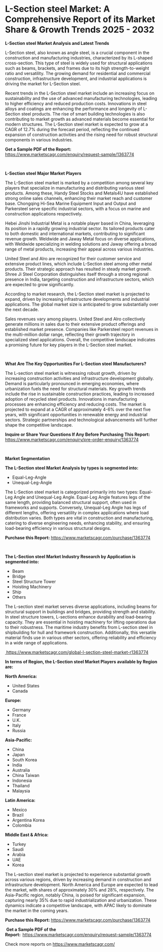 <p><h1>L-Section steel Market: A Comprehensive Report of its Market Share & Growth Trends 2025 - 2032</h1></p><p><strong>L-Section steel Market Analysis and Latest Trends</strong></p>
<p><p>L-Section steel, also known as angle steel, is a crucial component in the construction and manufacturing industries, characterized by its L-shaped cross-section. This type of steel is widely used for structural applications such as beams, brackets, and frames due to its high strength-to-weight ratio and versatility. The growing demand for residential and commercial construction, infrastructure development, and industrial applications is driving the market for L-Section steel.</p><p>Recent trends in the L-Section steel market include an increasing focus on sustainability and the use of advanced manufacturing technologies, leading to higher efficiency and reduced production costs. Innovations in steel alloys and coatings are enhancing the performance and longevity of L-Section steel products. The rise of smart building technologies is also contributing to market growth as advanced materials become essential for modern structures. The L-Section steel market is expected to grow at a CAGR of 12.7% during the forecast period, reflecting the continued expansion of construction activities and the rising need for robust structural components in various industries.</p></p>
<p><strong>Get a Sample PDF of the Report:&nbsp;</strong> <a href="https://www.marketscagr.com/enquiry/request-sample/1363774?utm_campaign=2935&utm_medium=2&utm_source=Github&utm_content=ia&utm_term=03042025&utm_id=l-section-steel">https://www.marketscagr.com/enquiry/request-sample/1363774</a></p>
<p>&nbsp;</p>
<p><strong>L-Section steel Major Market Players</strong></p>
<p><p>The L-Section steel market is marked by a competition among several key players that specialize in manufacturing and distributing various steel products. Among these, Handy Steel Stocks and Metals4U have established strong online sales channels, enhancing their market reach and customer base. Chongqing Hi-Sea Marine Equipment Input and Output and Parkersteel serve specific industrial sectors, with a focus on marine and construction applications respectively.</p><p>Hebei Jinshi Industrial Metal is a notable player based in China, leveraging its position in a rapidly growing industrial sector. Its tailored products cater to both domestic and international markets, contributing to significant revenue growth. Weldwide and Jaway Metal focus on diverse applications, with Weldwide specializing in welding solutions and Jaway offering a broad range of metal products, increasing their appeal across various industries.</p><p>United Steel and Alro are recognized for their customer service and extensive product lines, which include L-Section steel among other metal products. Their strategic approach has resulted in steady market growth. Shree Ji Steel Corporation distinguishes itself through a strong regional presence in India, targeting construction and infrastructure sectors, which are expected to grow significantly.</p><p>According to market research, the L-Section steel market is projected to expand, driven by increasing infrastructure developments and industrial applications. The global market size is anticipated to grow substantially over the next decade.</p><p>Sales revenues vary among players. United Steel and Alro collectively generate millions in sales due to their extensive product offerings and established market presence. Companies like Parkersteel report revenues in the multi-million dollar range, reflecting their growth trajectory in specialized steel applications. Overall, the competitive landscape indicates a promising future for key players in the L-Section steel market.</p></p>
<p>&nbsp;</p>
<p><strong>What Are The Key Opportunities For L-Section steel Manufacturers?</strong></p>
<p><p>The L-section steel market is witnessing robust growth, driven by increasing construction activities and infrastructure development globally. Demand is particularly pronounced in emerging economies, where urbanization fuels the need for structural materials. Key growth trends include the rise in sustainable construction practices, leading to increased adoption of recycled steel products. Innovations in manufacturing processes are enhancing efficiency and reducing costs. The market is projected to expand at a CAGR of approximately 4-6% over the next five years, with significant opportunities in renewable energy and industrial sectors. Strategic partnerships and technological advancements will further shape the competitive landscape.</p></p>
<p><strong>Inquire or Share Your Questions If Any Before Purchasing This Report:</strong> <a href="https://www.marketscagr.com/enquiry/pre-order-enquiry/1363774?utm_campaign=2935&utm_medium=2&utm_source=Github&utm_content=ia&utm_term=03042025&utm_id=l-section-steel">https://www.marketscagr.com/enquiry/pre-order-enquiry/1363774</a></p>
<p>&nbsp;</p>
<p><strong>Market Segmentation</strong></p>
<p><strong>The L-Section steel Market Analysis by types is segmented into:</strong></p>
<p><ul><li>Equal-Leg-Angle</li><li>Unequal-Leg-Angle</li></ul></p>
<p><p>The L-Section steel market is categorized primarily into two types: Equal-Leg Angle and Unequal-Leg Angle. Equal-Leg Angle features legs of the same length, providing balanced structural support, often used in frameworks and supports. Conversely, Unequal-Leg Angle has legs of different lengths, offering versatility in complex applications where load distribution varies. Both types are vital in construction and manufacturing, catering to diverse engineering needs, enhancing stability, and ensuring load-bearing efficiency in various structural designs.</p></p>
<p><strong>Purchase this Report:&nbsp;</strong><a href="https://www.marketscagr.com/purchase/1363774?utm_campaign=2935&utm_medium=2&utm_source=Github&utm_content=ia&utm_term=03042025&utm_id=l-section-steel">https://www.marketscagr.com/purchase/1363774</a></p>
<p>&nbsp;</p>
<p><strong>The L-Section steel Market Industry Research by Application is segmented into:</strong></p>
<p><ul><li>Beam</li><li>Bridge</li><li>Steel Structure Tower</li><li>Hoisting Machinery</li><li>Ship</li><li>Others</li></ul></p>
<p><p>The L-section steel market serves diverse applications, including beams for structural support in buildings and bridges, providing strength and stability. In steel structure towers, L-sections enhance durability and load-bearing capacity. They are essential in hoisting machinery for lifting operations due to their robustness. The maritime industry benefits from L-section steel in shipbuilding for hull and framework construction. Additionally, this versatile material finds use in various other sectors, offering reliability and efficiency in a wide range of applications.</p></p>
<p><a href="https://www.marketscagr.com/global-l-section-steel-market-r1363774?utm_campaign=2935&utm_medium=2&utm_source=Github&utm_content=ia&utm_term=03042025&utm_id=l-section-steel">&nbsp;https://www.marketscagr.com/global-l-section-steel-market-r1363774</a></p>
<p><strong>In terms of Region, the L-Section steel Market Players available by Region are:</strong></p>
<p>
    <p> <strong> North America: </strong>
        <ul>
            <li>United States</li>
            <li>Canada</li>
        </ul>
        </p> 
    <p> <strong> Europe: </strong>
        <ul>
            <li>Germany</li>
            <li>France</li>
            <li>U.K.</li>
            <li>Italy</li>
            <li>Russia</li>
        </ul>
        </p> 
    <p> <strong> Asia-Pacific: </strong>
        <ul>
            <li>China</li>
            <li>Japan</li>
            <li>South Korea</li>
            <li>India</li>
            <li>Australia</li>
            <li>China Taiwan</li>
            <li>Indonesia</li>
            <li>Thailand</li>
            <li>Malaysia</li>
        </ul>
        </p> 
    <p> <strong> Latin America: </strong>
        <ul>
            <li>Mexico</li>
            <li>Brazil</li>
            <li>Argentina Korea</li>
            <li>Colombia</li>
        </ul>
        </p> 
    <p> <strong> Middle East & Africa: </strong>
        <ul>
            <li>Turkey</li>
            <li>Saudi</li>
            <li>Arabia</li>
            <li>UAE</li>
            <li>Korea</li>
        </ul>
    </p>
    </p>
<p><p>The L-section steel market is projected to experience substantial growth across various regions, driven by increasing demand in construction and infrastructure development. North America and Europe are expected to lead the market, with shares of approximately 30% and 28%, respectively. The Asia-Pacific region, notably China, is poised for significant expansion, capturing nearly 35% due to rapid industrialization and urbanization. These dynamics indicate a competitive landscape, with APAC likely to dominate the market in the coming years.</p></p>
<p><strong>Purchase this Report: </strong><a href="https://www.marketscagr.com/purchase/1363774?utm_campaign=2935&utm_medium=2&utm_source=Github&utm_content=ia&utm_term=03042025&utm_id=l-section-steel">https://www.marketscagr.com/purchase/1363774</a></p>
<p>&nbsp;<strong>Get a Sample PDF of the Report:&nbsp;&nbsp;</strong><a href="https://www.marketscagr.com/enquiry/request-sample/1363774?utm_campaign=2935&utm_medium=2&utm_source=Github&utm_content=ia&utm_term=03042025&utm_id=l-section-steel">https://www.marketscagr.com/enquiry/request-sample/1363774</a></p>
<p><strong></strong></p>
<p>Check more reports on <a href="https://www.marketscagr.com/?utm_campaign=2935&utm_medium=2&utm_source=Github&utm_content=ia&utm_term=03042025&utm_id=l-section-steel">https://www.marketscagr.com/</a></p>